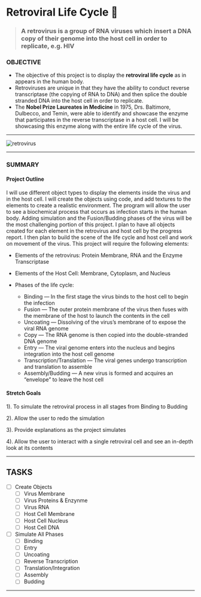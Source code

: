 # Retroviral Life Cycle :microscope:
   > ### A retrovirus is a group of RNA viruses which insert a DNA copy of their genome into the host cell in order to replicate, e.g. HIV
### OBJECTIVE 
* The objective of this project is to display the **retroviral life cycle** as in appears in the human body. 
* Retroviruses are unique in that they have the ability to conduct reverse transcriptase (the copying of RNA to DNA) and then splice the double stranded DNA into the host cell in order to replicate. 
* The **Nobel Prize Laureates in Medicine** in 1975, Drs. Baltimore, Dulbecco, and Temin, were able to identify and showcase the enzyme that participates in the reverse transcriptase in a host cell. I will be showcasing this enzyme along with the entire life cycle of the virus.

---
![retrovirus](https://cdn.britannica.com/82/126182-050-9BA3E5B1/retrovirus-infection-DNA-reverse-transcriptase-RNA-host.jpg)

---

### SUMMARY
 
#### Project Outline
I will use different object types to display the elements inside the virus and in the host cell. I will create the objects using code, and add textures to the elements to create a realistic environment. The program will allow the user to see a biochemical process that occurs as infection starts in the human body. Adding simulation and the Fusion/Budding phases of the virus will be the most challenging portion of this project. I plan to have all objects created for each element in the retrovirus and host cell by the progress report. I then plan to build the scene of the life cycle and host cell and work on movement of the virus. This project will require the following elements: 
* Elements of the retrovirus: Protein Membrane, RNA and the Enzyme Transcriptase 
* Elements of the Host Cell: Membrane, Cytoplasm, and Nucleus 

* Phases of the life cycle: 
  * Binding — In the first stage the virus binds to the host cell to begin the infection 
  * Fusion — The outer protein membrane of the virus then fuses with the membrane of the host to launch the contents in the cell
  * Uncoating — Dissolving of the virus’s membrane of to expose the viral RNA genome
  * Copy — The RNA genome is then copied into the double-stranded DNA genome 
  * Entry — The viral genome enters into the nucleus and begins integration into the host cell genome
  * Transcription/Translation — The viral genes undergo transcription and translation to assemble 
  * Assembly/Budding — A new virus is formed and acquires an “envelope” to leave the host cell

#### Stretch Goals
1). To simulate the retroviral process in all stages from Binding to Budding 

2). Allow the user to redo the simulation 

3). Provide explanations as the project simulates

4). Allow the user to interact with a single retroviral cell and see an in-depth look at its contents

---

## TASKS
- [ ] Create Objects 
   - [ ] Virus Membrane 
   - [ ] Virus Proteins & Enzynme 
   - [ ] Virus RNA 
   - [ ] Host Cell Membrane 
   - [ ] Host Cell Nucleus 
   - [ ] Host Cell DNA 
- [ ] Simulate All Phases 
   - [ ] Binding 
   - [ ] Entry 
   - [ ] Uncoating
   - [ ] Reverse Transcription 
   - [ ] Translation/Integration 
   - [ ] Assembly 
   - [ ] Budding 
--- 
